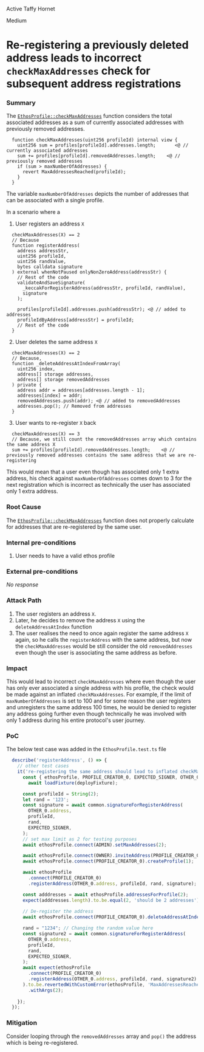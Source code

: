 Active Taffy Hornet

Medium

# Re-registering a previously deleted address leads to incorrect `checkMaxAddresses` check for subsequent address registrations

### Summary

The [`EthosProfile::checkMaxAddresses`](https://github.com/sherlock-audit/2024-10-ethos-network/blob/main/ethos/packages/contracts/contracts/EthosProfile.sol#L732) function considers the total associated addresses as a sum of currently associated addresses with previously removed addresses.
```solidity
  function checkMaxAddresses(uint256 profileId) internal view {
    uint256 sum = profiles[profileId].addresses.length;       <@ // currently associated addresses
    sum += profiles[profileId].removedAddresses.length;    <@ // previously removed addresses
    if (sum > maxNumberOfAddresses) {
      revert MaxAddressesReached(profileId);
    }
  }
```

The variable `maxNumberOfAddresses` depicts the number of addresses that can be associated with a single profile.

In a scenario where a 
1. User registers an address `X`
```solidity
  checkMaxAddresses(X) == 2
  // Because 
  function registerAddress(
    address addressStr,
    uint256 profileId,
    uint256 randValue,
    bytes calldata signature
  ) external whenNotPaused onlyNonZeroAddress(addressStr) {
    // Rest of the code
    validateAndSaveSignature(
      _keccakForRegisterAddress(addressStr, profileId, randValue),
      signature
    );

    profiles[profileId].addresses.push(addressStr); <@ // added to addresses
    profileIdByAddress[addressStr] = profileId;
    // Rest of the code
  }
``` 
2. User deletes the same address `X`
```solidity
  checkMaxAddresses(X) == 2
  // Because, 
  function _deleteAddressAtIndexFromArray(
    uint256 index,
    address[] storage addresses,
    address[] storage removedAddresses
  ) private {
    address addr = addresses[addresses.length - 1];
    addresses[index] = addr;
    removedAddresses.push(addr); <@ // added to removedAddresses 
    addresses.pop(); // Removed from addresses
  }
```

3. User wants to re-register `X` back
```solidity
  checkMaxAddresses(X) == 3
  // Because, we still count the removedAddresses array which contains the same address X
  sum += profiles[profileId].removedAddresses.length;    <@ // previously removed addresses contains the same address that we are re-registering
```

This would mean that a user even though has associated only 1 extra address, his check against `maxNumberOfAddresses` comes down to 3 for the next registration which is incorrect as technically the user has associated only 1 extra address.


### Root Cause

The [`EthosProfile::checkMaxAddresses`](https://github.com/sherlock-audit/2024-10-ethos-network/blob/main/ethos/packages/contracts/contracts/EthosProfile.sol#L732) function does not properly calculate for addresses that are re-registered by the same user.

### Internal pre-conditions

1. User needs to have a valid ethos profile

### External pre-conditions

_No response_

### Attack Path

1. The user registers an address `X`.
2. Later, he decides to remove the address `X` using the `deleteAddressAtIndex` function
3. The user realises the need to once again register the same address `X` again, so he calls the `registerAddress` with the same address, but now the `checkMaxAddresses` would be still consider the old `removedAddresses` even though the user is associating the same address as before.

### Impact

This would lead to incorrect `checkMaxAddresses` where even though the user has only ever associated a single address with his profile, the check would be made against an inflated `checkMaxAddresses`.
For example, if the limit of `maxNumberOfAddresses` is set to 100 and for some reason the user registers and unregisters the same address 100 times, he would be denied to register any address going further even though technically he was involved with only 1 address during his entire protocol's user journey.

### PoC

The below test case was added in the `EthosProfile.test.ts` file
```javascript
  describe('registerAddress', () => {
    // other test cases
    it('re-registering the same address should lead to inflated checkMaxAddresses', async () => {
      const { ethosProfile, PROFILE_CREATOR_0, EXPECTED_SIGNER, OTHER_0, OWNER, ADMIN } =
        await loadFixture(deployFixture);

      const profileId = String(2);
      let rand = '123';
      const signature = await common.signatureForRegisterAddress(
        OTHER_0.address,
        profileId,
        rand,
        EXPECTED_SIGNER,
      );
      // set max limit as 2 for testing purposes
      await ethosProfile.connect(ADMIN).setMaxAddresses(2);

      await ethosProfile.connect(OWNER).inviteAddress(PROFILE_CREATOR_0.address);
      await ethosProfile.connect(PROFILE_CREATOR_0).createProfile(1);

      await ethosProfile
        .connect(PROFILE_CREATOR_0)
        .registerAddress(OTHER_0.address, profileId, rand, signature);

      const adddresses = await ethosProfile.addressesForProfile(2);
      expect(adddresses.length).to.be.equal(2, 'should be 2 addresses');
      
      // De-register the address
      await ethosProfile.connect(PROFILE_CREATOR_0).deleteAddressAtIndex(1);

      rand = "1234"; // Changing the random value here
      const signature2 = await common.signatureForRegisterAddress(
        OTHER_0.address,
        profileId,
        rand,
        EXPECTED_SIGNER,
      );
      await expect(ethosProfile
        .connect(PROFILE_CREATOR_0)
        .registerAddress(OTHER_0.address, profileId, rand, signature2)
      ).to.be.revertedWithCustomError(ethosProfile, 'MaxAddressesReached') // reverts as expected even though the extra associated address till now was only 1
        .withArgs(2);
      
    });
  });
```

### Mitigation

Consider looping through the `removedAddresses` array and `pop()` the address which is being re-registered.